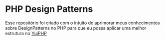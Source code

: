 # PHP Design Patterns

Esse repositório foi criado com o intuito de aprimorar meus conhecimentos sobre DesignPatterns no PHP para que eu possa aplicar uma melhor estrutura no [YuiPHP](https://github.com/yuiphp)